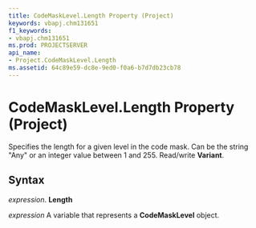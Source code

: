 ```yaml
---
title: CodeMaskLevel.Length Property (Project)
keywords: vbapj.chm131651
f1_keywords:
- vbapj.chm131651
ms.prod: PROJECTSERVER
api_name:
- Project.CodeMaskLevel.Length
ms.assetid: 64c89e59-dc8e-9ed0-f0a6-b7d7db23cb78
---
```



# CodeMaskLevel.Length Property (Project)

Specifies the length for a given level in the code mask. Can be the string "Any" or an integer value between 1 and 255. Read/write  **Variant**.


## Syntax

 _expression_. **Length**

 _expression_ A variable that represents a **CodeMaskLevel** object.



